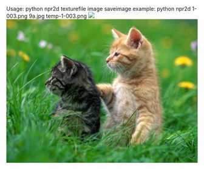 Usage:
python npr2d texturefile image saveimage
example:
python npr2d 1-003.png 9a.jpg temp-1-003.png
<img src="./temp\ -\ 3-001.png">
<img src="./9a.jpg">
